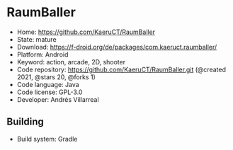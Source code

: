 # RaumBaller

- Home: https://github.com/KaeruCT/RaumBaller
- State: mature
- Download: https://f-droid.org/de/packages/com.kaeruct.raumballer/
- Platform: Android
- Keyword: action, arcade, 2D, shooter
- Code repository: https://github.com/KaeruCT/RaumBaller.git (@created 2021, @stars 20, @forks 1)
- Code language: Java
- Code license: GPL-3.0
- Developer: Andrés Villarreal

## Building

- Build system: Gradle
